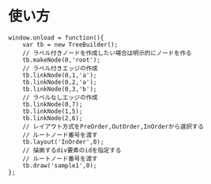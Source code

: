 使い方
===================

    window.onload = function(){
        var tb = new TreeBuilder();
        // ラベル付きノードを作成したい場合は明示的にノードを作る
        tb.makeNode(0,'root');
        // ラベル付きエッジの作成
        tb.linkNode(0,1,'a');
        tb.linkNode(0,2,'a');
        tb.linkNode(0,3,'b');
        // ラベルなしエッジの作成
        tb.linkNode(0,7);
        tb.linkNode(1,5);
        tb.linkNode(2,6);
        // レイアウト方式をPreOrder,OutOrder,InOrderから選択する
        // ルートノード番号を渡す
        tb.layout('InOrder',0);
        // 描画するdiv要素のidを指定する
        // ルートノード番号を渡す
        tb.draw('sample1',0);
    };